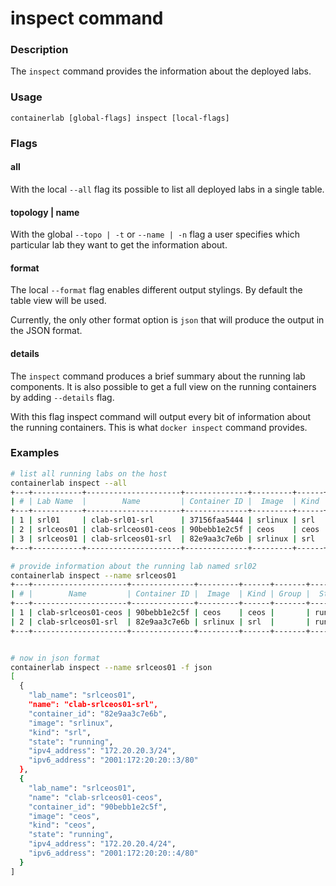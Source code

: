 # inspect command

### Description

The `inspect` command provides the information about the deployed labs.

### Usage

`containerlab [global-flags] inspect [local-flags]`

### Flags

#### all
With the local `--all` flag its possible to list all deployed labs in a single table.

#### topology | name

With the global `--topo | -t` or `--name | -n` flag a user specifies which particular lab they want to get the information about.

#### format

The local `--format` flag enables different output stylings. By default the table view will be used.

Currently, the only other format option is `json` that will produce the output in the JSON format.

#### details
The `inspect` command produces a brief summary about the running lab components. It is also possible to get a full view on the running containers by adding `--details` flag.

With this flag inspect command will output every bit of information about the running containers. This is what `docker inspect` command provides.

### Examples

```bash
# list all running labs on the host
containerlab inspect --all
+---+-----------+---------------------+--------------+---------+------+-------+---------+----------------+----------------------+
| # | Lab Name  |        Name         | Container ID |  Image  | Kind | Group |  State  |  IPv4 Address  |     IPv6 Address     |
+---+-----------+---------------------+--------------+---------+------+-------+---------+----------------+----------------------+
| 1 | srl01     | clab-srl01-srl      | 37156faa5444 | srlinux | srl  |       | running | 172.20.20.2/24 | 2001:172:20:20::2/80 |
| 2 | srlceos01 | clab-srlceos01-ceos | 90bebb1e2c5f | ceos    | ceos |       | running | 172.20.20.4/24 | 2001:172:20:20::4/80 |
| 3 | srlceos01 | clab-srlceos01-srl  | 82e9aa3c7e6b | srlinux | srl  |       | running | 172.20.20.3/24 | 2001:172:20:20::3/80 |
+---+-----------+---------------------+--------------+---------+------+-------+---------+----------------+----------------------+

# provide information about the running lab named srl02
containerlab inspect --name srlceos01
+---+---------------------+--------------+---------+------+-------+---------+----------------+----------------------+
| # |        Name         | Container ID |  Image  | Kind | Group |  State  |  IPv4 Address  |     IPv6 Address     |
+---+---------------------+--------------+---------+------+-------+---------+----------------+----------------------+
| 1 | clab-srlceos01-ceos | 90bebb1e2c5f | ceos    | ceos |       | running | 172.20.20.4/24 | 2001:172:20:20::4/80 |
| 2 | clab-srlceos01-srl  | 82e9aa3c7e6b | srlinux | srl  |       | running | 172.20.20.3/24 | 2001:172:20:20::3/80 |
+---+---------------------+--------------+---------+------+-------+---------+----------------+----------------------+


# now in json format
containerlab inspect --name srlceos01 -f json
[
  {
    "lab_name": "srlceos01",
    "name": "clab-srlceos01-srl",
    "container_id": "82e9aa3c7e6b",
    "image": "srlinux",
    "kind": "srl",
    "state": "running",
    "ipv4_address": "172.20.20.3/24",
    "ipv6_address": "2001:172:20:20::3/80"
  },
  {
    "lab_name": "srlceos01",
    "name": "clab-srlceos01-ceos",
    "container_id": "90bebb1e2c5f",
    "image": "ceos",
    "kind": "ceos",
    "state": "running",
    "ipv4_address": "172.20.20.4/24",
    "ipv6_address": "2001:172:20:20::4/80"
  }
]
```